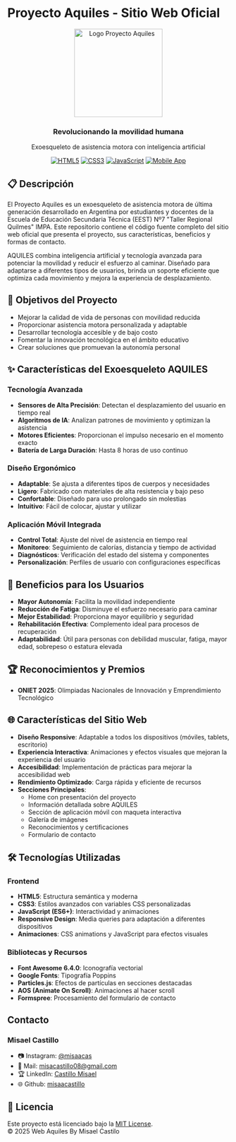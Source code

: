 # Proyecto Aquiles - Sitio Web Oficial

<div align="center">
  <img src="med/1.PNG" alt="Logo Proyecto Aquiles" width="200"/>
  <h3>Revolucionando la movilidad humana</h3>
  <p>Exoesqueleto de asistencia motora con inteligencia artificial</p>
  
  [![HTML5](https://img.shields.io/badge/HTML5-E34F26?style=for-the-badge&logo=html5&logoColor=white)](https://developer.mozilla.org/es/docs/Web/HTML)
  [![CSS3](https://img.shields.io/badge/CSS3-1572B6?style=for-the-badge&logo=css3&logoColor=white)](https://developer.mozilla.org/es/docs/Web/CSS)
  [![JavaScript](https://img.shields.io/badge/JavaScript-F7DF1E?style=for-the-badge&logo=javascript&logoColor=black)](https://developer.mozilla.org/es/docs/Web/JavaScript)
  [![Mobile App](https://img.shields.io/badge/App-Google_Play-green?style=for-the-badge&logo=google-play&logoColor=white)](https://play.google.com)
</div>

## 📋 Descripción

El Proyecto Aquiles es un exoesqueleto de asistencia motora de última generación desarrollado en Argentina por estudiantes y docentes de la Escuela de Educación Secundaria Técnica (EEST) Nº7 "Taller Regional Quilmes" IMPA. Este repositorio contiene el código fuente completo del sitio web oficial que presenta el proyecto, sus características, beneficios y formas de contacto.

AQUILES combina inteligencia artificial y tecnología avanzada para potenciar la movilidad y reducir el esfuerzo al caminar. Diseñado para adaptarse a diferentes tipos de usuarios, brinda un soporte eficiente que optimiza cada movimiento y mejora la experiencia de desplazamiento.

## 🎯 Objetivos del Proyecto

- Mejorar la calidad de vida de personas con movilidad reducida
- Proporcionar asistencia motora personalizada y adaptable
- Desarrollar tecnología accesible y de bajo costo
- Fomentar la innovación tecnológica en el ámbito educativo
- Crear soluciones que promuevan la autonomía personal

## ✨ Características del Exoesqueleto AQUILES

### Tecnología Avanzada
- **Sensores de Alta Precisión**: Detectan el desplazamiento del usuario en tiempo real
- **Algoritmos de IA**: Analizan patrones de movimiento y optimizan la asistencia
- **Motores Eficientes**: Proporcionan el impulso necesario en el momento exacto
- **Batería de Larga Duración**: Hasta 8 horas de uso continuo

### Diseño Ergonómico
- **Adaptable**: Se ajusta a diferentes tipos de cuerpos y necesidades
- **Ligero**: Fabricado con materiales de alta resistencia y bajo peso
- **Confortable**: Diseñado para uso prolongado sin molestias
- **Intuitivo**: Fácil de colocar, ajustar y utilizar

### Aplicación Móvil Integrada
- **Control Total**: Ajuste del nivel de asistencia en tiempo real
- **Monitoreo**: Seguimiento de calorías, distancia y tiempo de actividad
- **Diagnósticos**: Verificación del estado del sistema y componentes
- **Personalización**: Perfiles de usuario con configuraciones específicas

## 🌟 Beneficios para los Usuarios

- **Mayor Autonomía**: Facilita la movilidad independiente
- **Reducción de Fatiga**: Disminuye el esfuerzo necesario para caminar
- **Mejor Estabilidad**: Proporciona mayor equilibrio y seguridad
- **Rehabilitación Efectiva**: Complemento ideal para procesos de recuperación
- **Adaptabilidad**: Útil para personas con debilidad muscular, fatiga, mayor edad, sobrepeso o estatura elevada

## 🏆 Reconocimientos y Premios

- **ONIET 2025**: Olimpiadas Nacionales de Innovación y Emprendimiento Tecnológico

## 🌐 Características del Sitio Web

- **Diseño Responsive**: Adaptable a todos los dispositivos (móviles, tablets, escritorio)
- **Experiencia Interactiva**: Animaciones y efectos visuales que mejoran la experiencia del usuario
- **Accesibilidad**: Implementación de prácticas para mejorar la accesibilidad web
- **Rendimiento Optimizado**: Carga rápida y eficiente de recursos
- **Secciones Principales**:
  - Home con presentación del proyecto
  - Información detallada sobre AQUILES
  - Sección de aplicación móvil con maqueta interactiva
  - Galería de imágenes
  - Reconocimientos y certificaciones
  - Formulario de contacto

## 🛠️ Tecnologías Utilizadas

### Frontend
- **HTML5**: Estructura semántica y moderna
- **CSS3**: Estilos avanzados con variables CSS personalizadas
- **JavaScript (ES6+)**: Interactividad y animaciones
- **Responsive Design**: Media queries para adaptación a diferentes dispositivos
- **Animaciones**: CSS animations y JavaScript para efectos visuales

### Bibliotecas y Recursos
- **Font Awesome 6.4.0**: Iconografía vectorial
- **Google Fonts**: Tipografía Poppins
- **Particles.js**: Efectos de partículas en secciones destacadas
- **AOS (Animate On Scroll)**: Animaciones al hacer scroll
- **Formspree**: Procesamiento del formulario de contacto

## Contacto
### Misael Castillo
* 📷 Instagram: [@misaacas](https://www.instagram.com/misaacas/)
* 📧 Mail: misacastillo08@gmail.com
* 🏆 LinkedIn: [Castillo Misael](https://www.linkedin.com/in/misael-castillo-0a52a1314/)
* 🌐 Github: [misaacastillo](https://github.com/misaacastillo)


## 📜 Licencia

Este proyecto está licenciado bajo la [MIT License](LICENSE).  
© 2025 Web Aquiles By Misael Castilo


